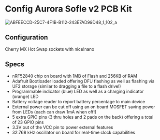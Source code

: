 # Config Aurora Sofle v2 PCB Kit

![ABFEECCD-25C7-4F1B-B112-243E7AD99D48_1_102_a](https://github.com/Traxmaxx/zmk-config/assets/320272/235f34a0-26d6-4285-a514-ffe47be3d2c8)

## Configuration
Cherry MX Hot Swap sockets with nice!nano

## Specs
- nRF52840 chip on board with 1MB of Flash and 256KB of RAM
- Adafruit Bootloader loaded offering DFU flashing as well as flashing via UF2 storage (similar to dragging a file to a flash drive!)
- Programmable indicator (blue) LED as well as a charging indicator (orange) LED
- Battery voltage reader to report battery percentage to main device
- External power can be cut off using an on board MOSFET saving power from LEDs (each can draw 1mA when off!)
- 5 extra GPIO pins (3 thru holes and 2 pads on the back) offering a total of 23 GPIO pins
- 3.3V out of the VCC pin to power external features
- 32.768 kHz oscillator on board for real-time clock capabilities
